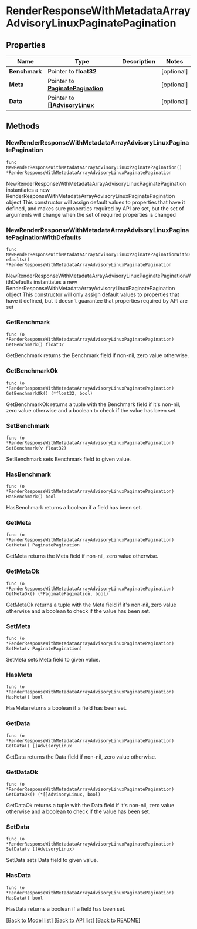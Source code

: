 # RenderResponseWithMetadataArrayAdvisoryLinuxPaginatePagination

## Properties

Name | Type | Description | Notes
------------ | ------------- | ------------- | -------------
**Benchmark** | Pointer to **float32** |  | [optional] 
**Meta** | Pointer to [**PaginatePagination**](PaginatePagination.md) |  | [optional] 
**Data** | Pointer to [**[]AdvisoryLinux**](AdvisoryLinux.md) |  | [optional] 

## Methods

### NewRenderResponseWithMetadataArrayAdvisoryLinuxPaginatePagination

`func NewRenderResponseWithMetadataArrayAdvisoryLinuxPaginatePagination() *RenderResponseWithMetadataArrayAdvisoryLinuxPaginatePagination`

NewRenderResponseWithMetadataArrayAdvisoryLinuxPaginatePagination instantiates a new RenderResponseWithMetadataArrayAdvisoryLinuxPaginatePagination object
This constructor will assign default values to properties that have it defined,
and makes sure properties required by API are set, but the set of arguments
will change when the set of required properties is changed

### NewRenderResponseWithMetadataArrayAdvisoryLinuxPaginatePaginationWithDefaults

`func NewRenderResponseWithMetadataArrayAdvisoryLinuxPaginatePaginationWithDefaults() *RenderResponseWithMetadataArrayAdvisoryLinuxPaginatePagination`

NewRenderResponseWithMetadataArrayAdvisoryLinuxPaginatePaginationWithDefaults instantiates a new RenderResponseWithMetadataArrayAdvisoryLinuxPaginatePagination object
This constructor will only assign default values to properties that have it defined,
but it doesn't guarantee that properties required by API are set

### GetBenchmark

`func (o *RenderResponseWithMetadataArrayAdvisoryLinuxPaginatePagination) GetBenchmark() float32`

GetBenchmark returns the Benchmark field if non-nil, zero value otherwise.

### GetBenchmarkOk

`func (o *RenderResponseWithMetadataArrayAdvisoryLinuxPaginatePagination) GetBenchmarkOk() (*float32, bool)`

GetBenchmarkOk returns a tuple with the Benchmark field if it's non-nil, zero value otherwise
and a boolean to check if the value has been set.

### SetBenchmark

`func (o *RenderResponseWithMetadataArrayAdvisoryLinuxPaginatePagination) SetBenchmark(v float32)`

SetBenchmark sets Benchmark field to given value.

### HasBenchmark

`func (o *RenderResponseWithMetadataArrayAdvisoryLinuxPaginatePagination) HasBenchmark() bool`

HasBenchmark returns a boolean if a field has been set.

### GetMeta

`func (o *RenderResponseWithMetadataArrayAdvisoryLinuxPaginatePagination) GetMeta() PaginatePagination`

GetMeta returns the Meta field if non-nil, zero value otherwise.

### GetMetaOk

`func (o *RenderResponseWithMetadataArrayAdvisoryLinuxPaginatePagination) GetMetaOk() (*PaginatePagination, bool)`

GetMetaOk returns a tuple with the Meta field if it's non-nil, zero value otherwise
and a boolean to check if the value has been set.

### SetMeta

`func (o *RenderResponseWithMetadataArrayAdvisoryLinuxPaginatePagination) SetMeta(v PaginatePagination)`

SetMeta sets Meta field to given value.

### HasMeta

`func (o *RenderResponseWithMetadataArrayAdvisoryLinuxPaginatePagination) HasMeta() bool`

HasMeta returns a boolean if a field has been set.

### GetData

`func (o *RenderResponseWithMetadataArrayAdvisoryLinuxPaginatePagination) GetData() []AdvisoryLinux`

GetData returns the Data field if non-nil, zero value otherwise.

### GetDataOk

`func (o *RenderResponseWithMetadataArrayAdvisoryLinuxPaginatePagination) GetDataOk() (*[]AdvisoryLinux, bool)`

GetDataOk returns a tuple with the Data field if it's non-nil, zero value otherwise
and a boolean to check if the value has been set.

### SetData

`func (o *RenderResponseWithMetadataArrayAdvisoryLinuxPaginatePagination) SetData(v []AdvisoryLinux)`

SetData sets Data field to given value.

### HasData

`func (o *RenderResponseWithMetadataArrayAdvisoryLinuxPaginatePagination) HasData() bool`

HasData returns a boolean if a field has been set.


[[Back to Model list]](../README.md#documentation-for-models) [[Back to API list]](../README.md#documentation-for-api-endpoints) [[Back to README]](../README.md)


